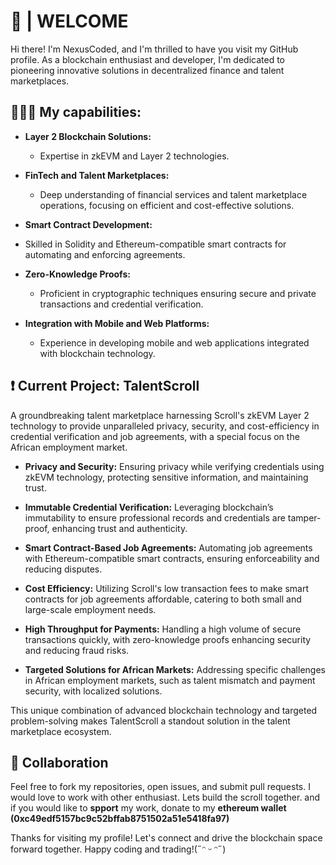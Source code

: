 # 👋 | WELCOME 
Hi there! I'm NexusCoded, and I'm thrilled to have you visit my GitHub profile. As a blockchain enthusiast and developer, I'm dedicated to pioneering innovative solutions in decentralized finance and talent marketplaces. 

## 👩🏻‍💼 My capabilities: 
- **Layer 2 Blockchain Solutions:**
  - Expertise in zkEVM and Layer 2 technologies.

- **FinTech and Talent Marketplaces:**
  - Deep understanding of financial services and talent marketplace operations, focusing on efficient and cost-effective solutions.

 - **Smart Contract Development:**
  - Skilled in Solidity and Ethereum-compatible smart contracts for automating and enforcing agreements.

- **Zero-Knowledge Proofs:**
  - Proficient in cryptographic techniques ensuring secure and private transactions and credential verification.

- **Integration with Mobile and Web Platforms:**
  - Experience in developing mobile and web applications integrated with blockchain technology.

## ❗ Current Project: TalentScroll
 A groundbreaking talent marketplace harnessing Scroll's zkEVM Layer 2 technology to provide unparalleled privacy, security, and cost-efficiency in credential verification and job agreements, with a special focus on the African employment market.

- **Privacy and Security:** Ensuring privacy while verifying credentials using zkEVM technology, protecting sensitive information, and maintaining trust.
  
- **Immutable Credential Verification:** Leveraging blockchain’s immutability to ensure professional records and credentials are tamper-proof, enhancing trust and authenticity.
  
- **Smart Contract-Based Job Agreements:** Automating job agreements with Ethereum-compatible smart contracts, ensuring enforceability and reducing disputes.
  
- **Cost Efficiency:** Utilizing Scroll's low transaction fees to make smart contracts for job agreements affordable, catering to both small and large-scale employment needs.
  
- **High Throughput for Payments:** Handling a high volume of secure transactions quickly, with zero-knowledge proofs enhancing security and reducing fraud risks.
  
- **Targeted Solutions for African Markets:** Addressing specific challenges in African employment markets, such as talent mismatch and payment security, with localized solutions.

This unique combination of advanced blockchain technology and targeted problem-solving makes TalentScroll a standout solution in the talent marketplace ecosystem.

## 🙌 Collaboration
Feel free to fork my repositories, open issues, and submit pull requests. I would love to work with other enthusiast. 
Lets build the scroll together. 
and if you would like to **spport** my work, donate to my **ethereum wallet (0xc49edf5157bc9c52bffab8751502a51e5418fa97)**

Thanks for visiting my profile! Let's connect and drive the blockchain space forward together. Happy coding and trading!(˶ᵔ ᵕ ᵔ˶)

<!---
NexusCoded/NexusCoded is a ✨ special ✨ repository because its `README.md` (this file) appears on your GitHub profile.
You can click the Preview link to take a look at your changes.
--->
